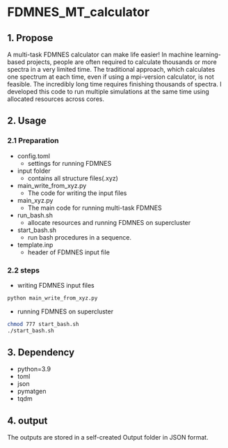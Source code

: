 # FDMNES_MT_calculator
## 1. Propose
A multi-task FDMNES calculator can make life easier! In machine learning-based projects, people are often required to calculate thousands or more spectra in a very limited time. The traditional approach, which calculates one spectrum at each time, even if using a mpi-version calculator, is not feasible. The incredibly long time requires finishing thousands of spectra. I developed this code to run multiple simulations at the same time using allocated resources across cores.
## 2. Usage
### 2.1 Preparation
* config.toml
   * settings for running FDMNES
* input folder
   * contains all structure files(.xyz)
* main_write_from_xyz.py 
   * The code for writing the input files
* main_xyz.py
   * The main code for running multi-task FDMNES
* run_bash.sh
   * allocate resources and running FDMNES on supercluster
* start_bash.sh
   * run bash procedures in a sequence.
* template.inp
   * header of FDMNES input file

### 2.2 steps
* writing FDMNES input files
```bash
python main_write_from_xyz.py
```
* running FDMNES on supercluster
```bash
chmod 777 start_bash.sh
./start_bash.sh
```
## 3. Dependency
* python=3.9
* toml
* json
* pymatgen
* tqdm
## 4. output
The outputs are stored in a self-created Output folder in JSON format.

  
